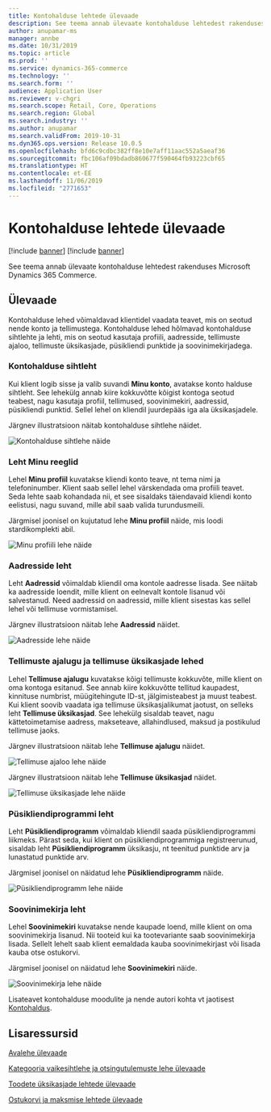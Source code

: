 ```yaml
---
title: Kontohalduse lehtede ülevaade
description: See teema annab ülevaate kontohalduse lehtedest rakenduses Microsoft Dynamics 365 Commerce.
author: anupamar-ms
manager: annbe
ms.date: 10/31/2019
ms.topic: article
ms.prod: ''
ms.service: dynamics-365-commerce
ms.technology: ''
ms.search.form: ''
audience: Application User
ms.reviewer: v-chgri
ms.search.scope: Retail, Core, Operations
ms.search.region: Global
ms.search.industry: ''
ms.author: anupamar
ms.search.validFrom: 2019-10-31
ms.dyn365.ops.version: Release 10.0.5
ms.openlocfilehash: bfd6c9cdbc382ff8e10e7aff11aac552a5aeaf36
ms.sourcegitcommit: fbc106af09bdadb860677f590464fb93223cbf65
ms.translationtype: HT
ms.contentlocale: et-EE
ms.lasthandoff: 11/06/2019
ms.locfileid: "2771653"
---
```

# <a name="overview-of-account-management-pages"></a>Kontohalduse lehtede ülevaade

[!include [banner](includes/preview-banner.md)]
[!include [banner](includes/banner.md)]

See teema annab ülevaate kontohalduse lehtedest rakenduses Microsoft Dynamics 365 Commerce.

## <a name="overview"></a>Ülevaade

Kontohalduse lehed võimaldavad klientidel vaadata teavet, mis on seotud nende konto ja tellimustega. Kontohalduse lehed hõlmavad kontohalduse sihtlehte ja lehti, mis on seotud kasutaja profiili, aadresside, tellimuste ajaloo, tellimuste üksikasjade, püsikliendi punktide ja soovinimekirjadega.

### <a name="account-management-landing-page"></a>Kontohalduse sihtleht

Kui klient logib sisse ja valib suvandi **Minu konto**, avatakse konto halduse sihtleht. See lehekülg annab kiire kokkuvõtte kõigist kontoga seotud teabest, nagu kasutaja profiil, tellimused, soovinimekiri, aadressid, püsikliendi punktid. Sellel lehel on kliendil juurdepääs iga ala üksikasjadele.

Järgnev illustratsioon näitab kontohalduse sihtlehe näidet.

![Kontohalduse sihtlehe näide](./media/Account-Management.PNG)

### <a name="my-profile-page"></a>Leht Minu reeglid

Lehel **Minu profiil** kuvatakse kliendi konto teave, nt tema nimi ja telefoninumber. Klient saab sellel lehel värskendada oma profiili teavet. Seda lehte saab kohandada nii, et see sisaldaks täiendavaid kliendi konto eelistusi, nagu suvand, mille abil saab valida turundusmeili.

Järgmisel joonisel on kujutatud lehe **Minu profiil** näide, mis loodi stardikomplekti abil.

![Minu profiili lehe näide](./media/Account-Management-MyProfile.PNG)

### <a name="addresses-page"></a>Aadresside leht

Leht **Aadressid** võimaldab kliendil oma kontole aadresse lisada. See näitab ka aadresside loendit, mille klient on eelnevalt kontole lisanud või salvestanud. Need aadressid on aadressid, mille klient sisestas kas sellel lehel või tellimuse vormistamisel.

Järgnev illustratsioon näitab lehe **Aadressid** näidet.

![Aadresside lehe näide](./media/Account-Management-Address.png)

### <a name="order-history-and-order-details-pages"></a>Tellimuste ajalugu ja tellimuse üksikasjade lehed

Lehel **Tellimuse ajalugu** kuvatakse kõigi tellimuste kokkuvõte, mille klient on oma kontoga esitanud. See annab kiire kokkuvõtte tellitud kaupadest, kinnituse numbrist, müügitehingute ID-st, jälgimisteabest ja muust teabest. Kui klient soovib vaadata iga tellimuse üksikasjalikumat jaotust, on selleks leht **Tellimuse üksikasjad**. See lehekülg sisaldab teavet, nagu kättetoimetamise aadress, makseteave, allahindlused, maksud ja postikulud tellimuse jaoks.

Järgnev illustratsioon näitab lehe **Tellimuse ajalugu** näidet.

![Tellimuse ajaloo lehe näide](./media/Account-Management-OrderHistory.PNG)

Järgnev illustratsioon näitab lehe **Tellimuse üksikasjad** näidet.

![Tellimuse üksikasjade lehe näide](./media/Account-Management-OrderDetails.PNG)

### <a name="loyalty-program-page"></a>Püsikliendiprogrammi leht

Leht **Püsikliendiprogramm** võimaldab kliendil saada püsikliendiprogrammi liikmeks. Pärast seda, kui klient on püsikliendiprogrammiga registreerunud, sisaldab leht **Püsikliendiprogramm** üksikasju, nt teenitud punktide arv ja lunastatud punktide arv.

Järgmisel joonisel on näidatud lehe **Püsikliendiprogramm** näide.

![Püsikliendiprogramm lehe näide](./media/Account-Management-Loyalty.PNG)

### <a name="wishlist-page"></a>Soovinimekirja leht

Lehel **Soovinimekiri** kuvatakse nende kaupade loend, mille klient on oma soovinimekirja lisanud. Nii tooteid kui ka tootevariante saab soovinimekirja lisada. Sellelt lehelt saab klient eemaldada kauba soovinimekirjast või lisada kauba otse ostukorvi.

Järgmisel joonisel on näidatud lehe **Soovinimekiri** näide.

![Soovinimekirja lehe näide](./media/Account-Management-Wishlist.PNG)

Lisateavet kontohalduse moodulite ja nende autori kohta vt jaotisest [Kontohaldus](account-management.md).

## <a name="additional-resources"></a>Lisaressursid

[Avalehe ülevaade](quick-tour-home-page.md)

[Kategooria vaikesihtlehe ja otsingutulemuste lehe ülevaade](category-search-page-overview.md)

[Toodete üksikasjade lehtede ülevaade](quick-tour-pdp.md)

[Ostukorvi ja maksmise lehtede ülevaade](quick-tour-cart-checkout.md)


